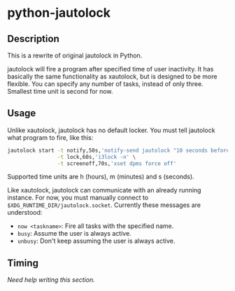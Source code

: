 # python-jautolock

## Description

This is a rewrite of original jautolock in Python.

jautolock will fire a program after specified time of user inactivity.
It has basically the same functionality as xautolock,
but is designed to be more flexible.
You can specify any number of tasks, instead of only three.
Smallest time unit is second for now.

## Usage

Unlike xautolock, jautolock has no default locker.
You must tell jautolock what program to fire, like this:

```bash
jautolock start -t notify,50s,'notify-send jautolock "10 seconds before locking"' \
                -t lock,60s,'i3lock -n' \
                -t screenoff,70s,'xset dpms force off'
```

Supported time units are h (hours), m (minutes) and s (seconds).

Like xautolock, jautolock can communicate with an already running instance.
For now, you must manually connect to `$XDG_RUNTIME_DIR/jautolock.socket`.
Currently these messages are understood:

+ `now <taskname>`: Fire all tasks with the specified name.
+ `busy`: Assume the user is always active.
+ `unbusy`: Don't keep assuming the user is always active.

## Timing

*Need help writing this section.*

